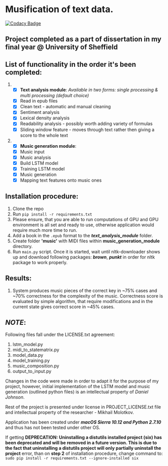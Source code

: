 # Musification of text data.

[![Codacy Badge](https://api.codacy.com/project/badge/Grade/210f7da193434400a028194a89dd6658)](https://www.codacy.com/app/1488maiklm/Final_Project?utm_source=github.com&utm_medium=referral&utm_content=MikhailMS/Final_Project&utm_campaign=badger)

## **Project completed as a part of dissertation in my final year @ University of Sheffield**

## List of functionality in the order it's been completed:

1. - [x] **Text analysis module**: _Available in two forms: single processing & multi processing (default choice)_
   - [x] Read in epub files
   - [x] Clean text - automatic and manual cleaning
   - [x] Sentiment analysis
   - [x] Lexical density analysis
   - [x] Readability analysis - possibly worth adding variety of formulas
   - [x] Sliding window feature - moves through text rather then giving a score to the whole text

2. - [x] **Music generation module**:
   - [x] Music input
   - [x] Music analysis
   - [x] Build LSTM model
   - [x] Training LSTM model
   - [x] Music generation
   - [x] Mapping text features onto music ones

## Installation procedure:
  1. Clone the repo
  2. Run `pip install -r requirements.txt`
  3. Please ensure, that you are able to run computations of GPU and GPU environment is all set and ready to use, otherwise application would require much more time to run.
  4. Add a book in the `.epub` format to the _**text_analysis_module**_ folder.
  5. Create folder __'music'__ with MIDI files within **music_generation_module** directory.
  6. Run `main.py` script. Once it is started, wait until nltk-downloader shows up and download following packages: _**brown**_, _**punkt**_ in order for nltk package to work properly.

## Results:
  1. System produces music pieces of the correct key in ~75% cases and ~70% correctness for the complexity of the music. Correctness score is evaluated by simple algorithm, that require modifications and in the current state gives correct score in ~45% cases.

## **_NOTE_**:
Following files fall under the LICENSE.txt agreement:
  1. lstm_model.py
  2. midi_to_statematrix.py
  3. model_data.py
  4. model_training.py
  5. music_composition.py
  6. output_to_input.py
  
Changes in the code were made in order to adapt it for the purpose of my project, however, initial implementation of the LSTM model and music generation (outlined python files) is an intellectual property of _Daniel Johnson_.

Rest of the project is presented under license in PROJECT_LICENSE.txt file and intellectual property of the researcher - Mikhail Molotkov.

Application has been created under _**macOS Sierra 10.12 and Python 2.7.10**_ and thus has not been tested under other OS.

If getting **DEPRECATION: Uninstalling a distutils installed project (six) has
been deprecated and will be removed in a future version. This is due to the fact
that uninstalling a distutils project will only partially uninstall the project**
error, than on **step 2** of installation procedure, change command to:  
`sudo pip install -r requirements.txt --ignore-installed six`
